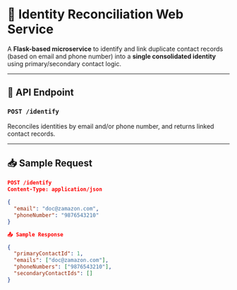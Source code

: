 # 🧩 Identity Reconciliation Web Service

A **Flask-based microservice** to identify and link duplicate contact records (based on email and phone number) into a **single consolidated identity** using primary/secondary contact logic.

---

## 🚀 API Endpoint

### `POST /identify`

Reconciles identities by email and/or phone number, and returns linked contact records.

---

## 📥 Sample Request

```json
POST /identify
Content-Type: application/json

{
  "email": "doc@zamazon.com",
  "phoneNumber": "9876543210"
}

📤 Sample Response

{
  "primaryContactId": 1,
  "emails": ["doc@zamazon.com"],
  "phoneNumbers": ["9876543210"],
  "secondaryContactIds": []
}
